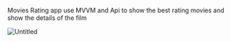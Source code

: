   Movies Rating app use MVVM and Api to show the best rating movies and show the details of the film

![Untitled](https://github.com/abdallasaad14/MoviesRating/assets/96235129/26cc9f3e-515b-4249-84f2-aed93325c5dd)
